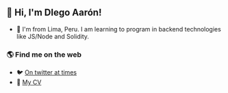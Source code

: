 ## 👋 Hi, I'm DIego Aarón!
- 🌱 I'm from Lima, Peru. I am learning to program in backend technologies like JS/Node and Solidity.

### 🌎 Find me on the web
- 🐦 [On twitter at times](https://twitter.com/diegoaarondv989)
- 📝 [My CV](#)

<!---
### 😄 About me 
- 🌱 I’m learning JS & Solidity.
- 🔭 I'm working to improve gaming platform at EXNOA LLC.
### 📫 Get in touch
- 📧 You can reach me at [Twitter](https://t/_kentaro_m) or [Linkedin](https://l/in/kentarom/)
--->